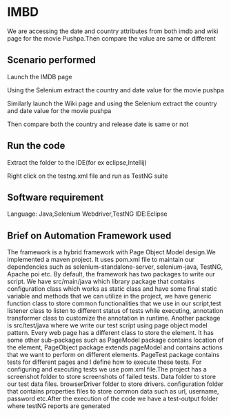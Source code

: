 # IMBD

We are accessing the date and country attributes from both imdb and wiki page for the movie Pushpa.Then compare the value are same or different

## Scenario performed
Launch the IMDB page

Using the Selenium extract the country and date value for the movie pushpa

Similarly launch the Wiki page and using the Selenium extract the country and date value for the movie pushpa

Then compare both the country and release date is same or not


## Run the code

Extract the folder to the IDE(for ex eclipse,Intellij)

Right click on the testng.xml file and run as TestNG suite

## Software requirement

Language: Java,Selenium Webdriver,TestNG
IDE:Eclipse


## Brief on Automation Framework used

The framework is a hybrid framework with Page Object Model design.We implemented a maven project. It uses pom.xml file to maintain our dependencies such as selenium-standalone-server, selenium-java, TestNG, Apache poi etc. By default, the framework has two packages to write our script. We have src/main/java which library package that contains configuration class which works as static class and have some final static variable and methods that we can utilize in the project, we have generic function class to store common functionalities that we use in our script,test listener class to listen to different status of tests while executing, annotation transformer class to customize the annotation in runtime. Another package is src/test/java where we write our test script using page object model pattern. Every web page has a different class to store the element. It has some other sub-packages such as PageModel package contains location of the element, PageObject package extends pageModel and contains actions that we want to perform on different elements. PageTest package contains tests for different pages and I define how to execute these tests. For configuring and executing tests we use pom.xml file.The project has a screenshot folder to store screenshots of failed tests. Data folder to store our test data files. browserDriver folder to store drivers. configuration folder that contains properties files to store common data such as url, username, password etc.After the execution of the code we have a test-output folder where testNG reports are generated

